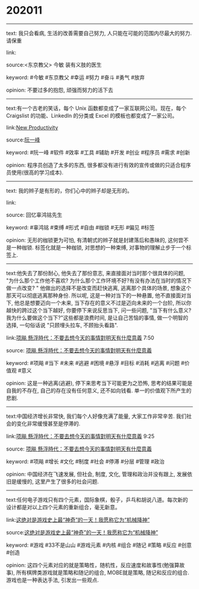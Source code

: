# 202011

---

text: 我只会看病, 生活的改善需要自己努力, 人只能在可能的范围内尽最大的努力. 请保重

link:

source:<东京教父> 今敏 装有义肢的医生

keyword: #今敏 #东京教父 #幸运 #努力 #奋斗 #勇气 #放弃

opinion: 不要过多的抱怨, 顽强而努力的活下去

---

text:有一个古老的笑话，每个 Unix 函数都变成了一家互联网公司。现在，每个Craigslist 的功能、LinkedIn 的分类或 Excel 的模板也都变成了一家公司。

link:[New Productivity](https://www.ben-evans.com/benedictevans/2019/9/27/new-productivity)

source:[阮一峰](http://www.ruanyifeng.com/blog/2019/11/weekly-issue-80.html)

keyword: #阮一峰 #软件 #效率 #工具 #辅助 #开发 #创业 #程序员 #需求 #创新

opinion: 程序员创造了太多的东西, 很多都没有进行有效的宣传或做的只适合程序员使用(很高的学习成本).

---

text: 我的辫子是有形的，你们心中的辫子却是无形的。

link:

source: 回忆辜鸿铭先生

keyword: #辜鸿铭 #束缚 #形式 #自由 #枷锁 #无形 #偏见 #标签

opinion: 无形的枷锁更为可怕, 有清朝式的辫子就是封建落后和愚昧的, 这何尝不是一种枷锁. 标签化就是一种枷锁, 对思想的一种束缚, 对事物的理解止步于一个标签上.

---

text:他失去了那份耐心, 他失去了那份意志, 来直接面对当时那个很具体的问题, "为什么那个工作他不喜欢? 为什么那个工作环境不好?有没有办法在当时的情况下做一点改变? " 他做出的选择不是改变而赶快逃离, 逃离那个具体的场景, 想象这个那天可以彻底逃离那种身份. 所以呢, 这是一种对当下的一种悬置, 他不直接面对当下, 他总是想要迈向一个未来, 当下存在的意义不过是迈向未来的一个台阶, 所以你越快的跨过这个当下越好, 你要停下来说反思当下, 问一些问题, "当下有什么意义? 我为什么要做这个当下?"这些都是浪费时间, 是让自己苦恼的事情, 做一个明智的选择, 一句俗话说 "只顾埋头拉车, 不顾抬头看路".

link:[项飚 懸浮時代：不要去想今天的事情對明天有什麼意義](https://www.youtube.com/watch?v=KG35NvSlSII) 7:50

source: [项飚 懸浮時代：不要去想今天的事情對明天有什麼意義](https://www.youtube.com/watch?v=KG35NvSlSII)

keyword: #项飚 #当下 #未来 #逃避 #困境 #悬浮 #目标 #消耗 #逃离 #问题 #价值观 #意义

opinion: 这是一种逃离(逃避), 停下来思考当下可能更为之恐怖, 思考的结果可能是自我的不存在, 自己的存在没有任何意义, 还不如向钱看. 单一的价值观下所产生的悲剧.


---

text:中国经济增长非常快, 我们每个人好像充满了能量, 大家工作非常辛苦. 我们社会的变化非常缓慢甚至是停滞的.

link:[项飚 懸浮時代：不要去想今天的事情對明天有什麼意義](https://www.youtube.com/watch?v=KG35NvSlSII) 9:25

source: [项飚 懸浮時代：不要去想今天的事情對明天有什麼意義](https://www.youtube.com/watch?v=KG35NvSlSII)

keyword: #项飚 #增长 #文化 #制度 #社会 #停滞 #分层 #管理 #政治

opinion: 中国经济在飞速发展, 但社会, 制度, 文化, 管理和政治并没有跟上, 发展依旧是缓慢的, 这里产生了很多的社会问题.


---

text:任何电子游戏只有四个元素，国际象棋，骰子，乒乓和胡说八道。每次新的设计都是对以上四个元素的重新组合，毫无新意。

link:[这绝对是游戏史上最“神奇”的一天！我愿称它为“机械降神”](https://www.bilibili.com/video/BV1Lv411r7JY)

source:[这绝对是游戏史上最“神奇”的一天！我愿称它为“机械降神”](https://www.bilibili.com/video/BV1Lv411r7JY)

keyword: #游戏 #33不是山山 #游戏元素 #内核 #组合 #随记 #策略 #反应 #创意 #创造

opinion: 这四个元素对应的就是策略性，随机性，反应速度和故事性(勉强算故事), 所有棋牌类游戏就是策略和随记的组合, MOBE就是策略, 随记和反应的组合. 游戏也是一种表达手法, 引发出一些观点.

